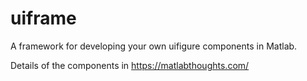 # uiframe
A framework for developing your own uifigure components in Matlab.

Details of the components in https://matlabthoughts.com/
